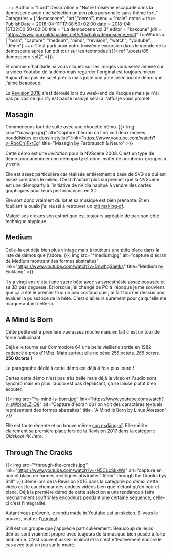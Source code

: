 +++
Author = "Lord"
Description = "Notre troisième escapade dans la demoscene avec une sélection un peu plus personelle sans thême fort."
Categories = ["demoscene", "art","demo"]
menu = "main"
notoc = true
PublishDate = 2018-04-11T17:38:50+02:00
date = 2018-04-15T22:00:50+02:00
title = "La demoscene vol.3"
editor = "kakoune"
jdh = "https://www.journalduhacker.net/s/0wbokx/demoscene_vol3"
TopWords = [  "born", "capture", "medium", "mind", "revision", "watch", "youtube", "démo"]
+++
C'est parti pour notre troisième excursion dans le monde de la demoscene après [un ptit tour sur les textmodes]({{< ref "/posts/85-demoscene-vol2" >}}).

Et comme d'habitude, si vous cliquez sur les images vous serez amené sur la vidéo Youtube de la démo mais regarder l'original est toujours mieux.
Aujourd'hui pas de sujet précis mais juste une ptite sélection de démo que j'aime beaucoup.

La [Revision 2018](https://2018.revision-party.net/) s'est déroulé lors du week-end de Pacques mais je n'ai pas pu voir ce qui s'y est passé mais je serai à l'affût je vous promet.

## Masagin
Commençons tout de suite avec une chouette démo.
{{< img src="*masagin.jpg" alt="Capture d'écran on l'on voit deux moines bouddhistes en dessin stylisé" link="https://www.youtube.com/watch?v=RboCh1FxrEg" title="Masagin by Farbrausch & Neuro" >}}

Cette démo est une *invitation* pour la NVScene 2008.
C'est un type de démo pour annoncer une démoparty et donc inviter de nombreux groupes à y venir.

Elle est assez particulière car réalisée entièrement à base de SVG ce qui est assez rare dans le milieu.
C'est d'autant plus surprenant que la NVScene est une démoparty à l'initiative de nVidia habitué à vendre des cartes graphiques pour leurs performances en 3D.

Elle sort donc vraiment du lot et sa musique est bien prenante.
Et en fouillant le ouaib j'ai réussi à retrouver un [ptit making-of](http://www.hugi.scene.org/online/hugi35/hugi%2035%20-%20demoscene%20reports%20paniq%20how%20masagin%20was%20born.htm).

Malgré ses dix ans son esthétique est toujours agréable de part son côté technique atypique.

## Medium
Celle-là est déjà bien plus vintage mais à toujours une ptite place dans la liste de démos que j'adore.
{{< img src="*medium.jpg" alt="capture d'écran de Medium montrant des formes abstraites" link="https://www.youtube.com/watch?v=DnwhgSaetks" title="Medium by Einklang" >}}

Il y a vingt ans c'était une sacré bête avec sa synesthésie assez poussée et sa 3D pas dégueue.
Et lorsque j'ai changé de PC à l'époque je me souviens que ça a été le premier truc un peu costaud que j'ai fait tourner dessus pour évaluer la puissance de la bête.
C'est d'ailleurs surement pour ça qu'elle me marque autant celle-ci.

## A Mind Is Born
Cette petite est à première vue assez moche mais en fait c'est un tour de force hallucinant.

Déjà elle tourne sur Commodore 64 une belle vieillerie sortie en 1982 cadencé à près d'1Mhz.
Mais surtout elle ne pèse 256 octets.
*256 octets.*
**256 Octets !**

Le paragraphe dédié à cette démo est déjà 4 fois plus lourd !

Certes cette démo n'est pas très belle mais déjà la vidéo et l'audio sont synchro mais en plus l'audio est pas déplaisant, ça se laisse plutôt bien écouter.

{{< img src="*a-mind-is-born.jpg" link="https://www.youtube.com/watch?v=sWblpsLZ-O8" alt="Capture d'écran où l'on voit des caractères textuels représentant des formes abstraites" title="A Mind Is Born by Linus Åkesson" >}}

Elle est toute récente et on trouve même [son making-of](https://linusakesson.net/scene/a-mind-is-born/).
Elle mérite clairement sa première place lors de la Revision 2017 dans la catégorie *Oldskool 4K Intro*.

## Through The Cracks
{{< img src="*through-the-cracks.jpg" link="https://www.youtube.com/watch?v=-N5CLcSkkWs" alt="capture en noir et blanc de formes rectilignes abstraites" title="Through the Cracks byy Still" >}}
3ème lors de la Revision 2016 dans la catégorie *pc demo*, cette vidéo est le cauchemar des codecs vidéos bien que n'étant qu'en noir et blanc.
Déjà la première démo de cette sélection a une tendance à faire méchamment souffrir les encodeurs pendant une certaine séquence, celle-ci c'est l'intégralité.

Autant vous prévenir, le rendu made in Youtube est un sketch.
Si vous le pouvez, mattez l'[original](http://www.pouet.net/prod.php?which=67160).

Still est un groupe que j'apprécie particulièrement.
Beaucoup de leurs démos sont vraiment propre avec toujours de la musique bien posée à forte ambiance.
C'est souvent assez minimal et là c'est effectivement encore le cas avec tout un jeu sur le moiré.
